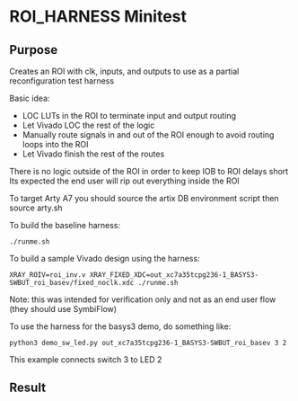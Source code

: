 # ROI_HARNESS Minitest

## Purpose

Creates an ROI with clk, inputs, and outputs to use as a partial reconfiguration test harness

Basic idea:
- LOC LUTs in the ROI to terminate input and output routing
- Let Vivado LOC the rest of the logic
- Manually route signals in and out of the ROI enough to avoid routing loops into the ROI
- Let Vivado finish the rest of the routes

There is no logic outside of the ROI in order to keep IOB to ROI delays short
Its expected the end user will rip out everything inside the ROI

To target Arty A7 you should source the artix DB environment script then source arty.sh

To build the baseline harness:
```
./runme.sh
```

To build a sample Vivado design using the harness:
```
XRAY_ROIV=roi_inv.v XRAY_FIXED_XDC=out_xc7a35tcpg236-1_BASYS3-SWBUT_roi_basev/fixed_noclk.xdc ./runme.sh
```
Note: this was intended for verification only and not as an end user flow (they should use SymbiFlow)

To use the harness for the basys3 demo, do something like:
```
python3 demo_sw_led.py out_xc7a35tcpg236-1_BASYS3-SWBUT_roi_basev 3 2
```
This example connects switch 3 to LED 2

## Result
